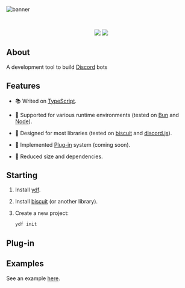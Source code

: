 ![banner](https://raw.githubusercontent.com/kh0wel/ydf/main/assets/banner.png)

<div align="center">
	<br />
	<p>
		<a href="https://www.npmjs.com/package/ydf"><img src="https://img.shields.io/npm/v/ydf.svg" /></a>
		<a href="https://www.npmjs.com/package/ydf"><img src="https://img.shields.io/npm/dt/ydf.svg" /></a>
	</p>
</div>

## About

A development tool to build [Discord](https://discord.com) bots

## Features

- 📚 Writed on [TypeScript](https://www.typescriptlang.org).

- 🧳 Supported for various runtime environments (tested on [Bun](https://bun.sh) and [Node](https://nodejs.org)).

- 🚀 Designed for most libraries (tested on [biscuit](https://biscuitjs.com) and [discord.js](https://discord.js.org)).

- 🧱 Implemented [Plug-in](https://en.wikipedia.org/wiki/Plug-in_%28computing%29) system (coming soon).

- 🍂 Reduced size and dependencies.

## Starting

1. Install [ydf](https://github.com/kh0wel/ydf).

2. Install [biscuit](https://biscuitjs.com) (or another library).

3. Create a new project:

    ```bash
    ydf init
    ```

## Plug-in





## Examples

See an example [here](https://github.com/kh0wel/kobalt).

